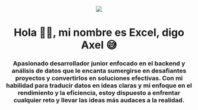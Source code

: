 <div id="header" align="center">
<img src= "https://media.giphy.com/media/v1.Y2lkPTc5MGI3NjExMzE1MjY4NzZiZjZkOWJlOGQxYjY4Yjg0MWU1MzAzMWE5MDRlYTgxMSZlcD12MV9pbnRlcm5hbF9naWZzX2dpZklkJmN0PWc/HUplkVCPY7jTW/giphy.gif" heigth="300px"/>
<h1 align="center"> Hola 🤝🏼, mi nombre es Excel, digo Axel 😅</h1>
<h3 align="center"> Apasionado desarrollador junior enfocado en el backend y análisis de datos que le encanta sumergirse en desafiantes proyectos y convertirlos en soluciones efectivas. Con mi habilidad para traducir datos en ideas claras y mi enfoque en el rendimiento y la eficiencia, estoy dispuesto a enfrentar cualquier reto y llevar las ideas más audaces a la realidad.</h3>
  </div>
